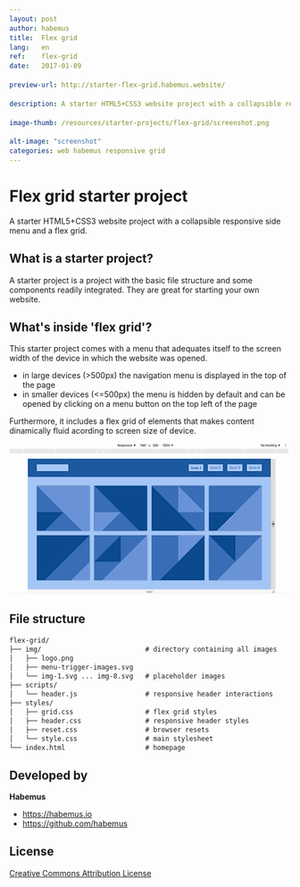 ```yaml
---
layout: post
author: habemus
title:  Flex grid
lang:   en
ref:    flex-grid
date:   2017-01-09

preview-url: http://starter-flex-grid.habemus.website/

description: A starter HTML5+CSS3 website project with a collapsible responsive side menu and a flex grid.

image-thumb: /resources/starter-projects/flex-grid/screenshot.png

alt-image: "screenshot"
categories: web habemus responsive grid
---
```

# Flex grid starter project

A starter HTML5+CSS3 website project with a collapsible responsive side menu and a flex grid.

## What is a starter project?

A starter project is a project with the basic file structure and some components readily integrated. They are great for starting your own website.

## What's inside 'flex grid'?

This starter project comes with a menu that adequates itself to the screen width of the device in which the website was opened.

- in large devices (>500px) the navigation menu is displayed in the top of the page
- in smaller devices (<=500px) the menu is hidden by default and can be opened by clicking on a menu button on the top left of the page

Furthermore, it includes a flex grid of elements that makes content dinamically fluid acording to screen size of device.


![preview](https://github.com/habemus/starter-flex-grid/raw/master/preview.gif "Preview")

## File structure

```
flex-grid/
├── img/                          # directory containing all images
│   ├── logo.png
│   ├── menu-trigger-images.svg
│   └── img-1.svg ... img-8.svg   # placeholder images
├── scripts/
│   └── header.js                 # responsive header interactions
├── styles/
│   ├── grid.css                  # flex grid styles
│   ├── header.css                # responsive header styles
│   ├── reset.css                 # browser resets
│   └── style.css                 # main stylesheet
└── index.html                    # homepage
```

## Developed by

**Habemus**

- <https://habemus.io>
- <https://github.com/habemus>

## License

[Creative Commons Attribution License](http://creativecommons.org/licenses/by/2.0/)

